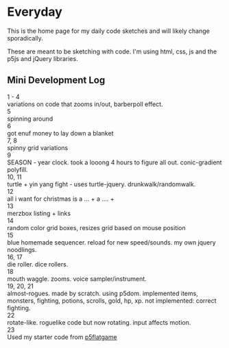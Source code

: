 # Everyday

This is the home page for my daily code sketches and will likely change sporadically.

These are meant to be sketching with code. I'm using html, css, js and the p5js and jQuery libraries.


## Mini Development Log

1 - 4  
variations on code that zooms in/out, barberpoll effect.  
5  
spinning around  
6  
got enuf money to lay down a blanket  
7, 8  
spinny grid variations  
9  
SEASON - year clock. took a looong 4 hours to figure all out. conic-gradient polyfill.   
10, 11  
turtle + yin yang fight - uses turtle-jquery. drunkwalk/randomwalk.  
12  
all i want for christmas is a ... + a .... +  
13  
merzbox listing + links  
14  
random color grid boxes, resizes grid based on mouse position  
15  
blue homemade sequencer. reload for new speed/sounds. my own jquery noodlings.  
16, 17  
die roller. dice rollers.  
18  
mouth waggle. zooms. voice sampler/instrument.  
19, 20, 21  
almost-rogues. made by scratch. using p5dom. implemented items, monsters, fighting, potions, scrolls, gold, hp, xp. not implemented: correct fighting.  
22  
rotate-like. roguelike code but now rotating. input affects motion.  
23  
Used my starter code from [p5flatgame](https://github.com/lee2sman/p5-flatgame)   
